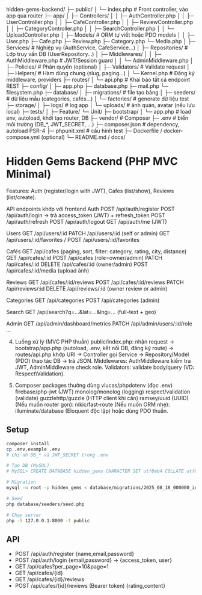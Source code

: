 hidden-gems-backend/
├─ public/
│  └─ index.php                # Front controller, vào app qua router
├─ app/
│  ├─ Controllers/
│  │  ├─ AuthController.php
│  │  ├─ UserController.php
│  │  ├─ CafeController.php
│  │  ├─ ReviewController.php
│  │  ├─ CategoryController.php
│  │  ├─ SearchController.php
│  │  └─ UploadController.php
│  ├─ Models/                  # ORM tự viết hoặc PDO models
│  │  ├─ User.php ├─ Cafe.php ├─ Review.php ├─ Category.php └─ Media.php
│  ├─ Services/                # Nghiệp vụ (AuthService, CafeService…)
│  ├─ Repositories/            # Lớp truy vấn DB (UserRepository…)
│  ├─ Middlewares/
│  │  ├─ AuthMiddleware.php    # JWT/Session guard
│  │  └─ AdminMiddleware.php
│  ├─ Policies/                # Phân quyền (optional)
│  ├─ Validators/              # Validate request
│  ├─ Helpers/                 # Hàm dùng chung (slug, paging…)
│  └─ Kernel.php               # Đăng ký middleware, providers
├─ routes/
│  └─ api.php                  # Khai báo tất cả endpoint REST
├─ config/
│  ├─ app.php ├─ database.php ├─ mail.php └─ filesystem.php
├─ database/
│  ├─ migrations/              # file tạo bảng
│  ├─ seeders/                 # dữ liệu mẫu (categories, cafés…)
│  └─ factories/               # generate dữ liệu test
├─ storage/
│  ├─ logs/                    # log app
│  └─ uploads/                 # ảnh quán, avatar (nếu lưu local)
├─ tests/
│  ├─ Feature/ └─ Unit/
├─ bootstrap/
│  └─ app.php                  # load env, autoload, khởi tạo router, DB
├─ vendor/                     # Composer
├─ .env                        # biến môi trường (DB_*, JWT_SECRET, …)
├─ composer.json               # dependency, autoload PSR-4
├─ phpunit.xml                 # cấu hình test
├─ Dockerfile / docker-compose.yml (optional)
└─ README.md / docs/

# Hidden Gems Backend (PHP MVC Minimal)

Features: Auth (register/login with JWT), Cafes (list/show), Reviews (list/create).


API endpoints khớp với frontend
Auth
POST /api/auth/register
POST /api/auth/login → trả access_token (JWT) + refresh_token
POST /api/auth/refresh
POST /api/auth/logout
GET /api/auth/me (JWT)

Users
GET /api/users/:id
PATCH /api/users/:id (self or admin)
GET /api/users/:id/favorites / POST /api/users/:id/favorites

Cafés
GET /api/cafes (paging, sort, filter: category, rating, city, distance)
GET /api/cafes/:id
POST /api/cafes (role=owner/admin)
PATCH /api/cafes/:id
DELETE /api/cafes/:id (owner/admin)
POST /api/cafes/:id/media (upload ảnh)

Reviews
GET /api/cafes/:id/reviews
POST /api/cafes/:id/reviews
PATCH /api/reviews/:id
DELETE /api/reviews/:id (owner review or admin)

Categories
GET /api/categories
POST /api/categories (admin)

Search
GET /api/search?q=…&lat=…&lng=… (full-text + geo)

Admin
GET /api/admin/dashboard/metrics
PATCH /api/admin/users/:id/role …

4) Luồng xử lý (MVC PHP thuần)
public/index.php: nhận request → bootstrap/app.php (autoload, .env, kết nối DB, đăng ký route) → routes/api.php khớp URI → Controller gọi Service → Repository/Model (PDO) thao tác DB → trả JSON.
Middlewares: AuthMiddleware kiểm tra JWT, AdminMiddleware check role.
Validators: validate body/query (VD: Respect\Validation).

5) Composer packages thường dùng
vlucas/phpdotenv (đọc .env)
firebase/php-jwt (JWT)
monolog/monolog (logging)
respect/validation (validate)
guzzlehttp/guzzle (HTTP client khi cần)
ramsey/uuid (UUID)
(Nếu muốn router gọn): nikic/fast-route
(Nếu muốn ORM nhẹ): illuminate/database (Eloquent độc lập) hoặc dùng PDO thuần.




## Setup
```bash
composer install
cp .env.example .env
# chỉnh DB_* và JWT_SECRET trong .env

# Tạo DB (MySQL)
# MySQL> CREATE DATABASE hidden_gems CHARACTER SET utf8mb4 COLLATE utf8mb4_unicode_ci;

# Migration
mysql -u root -p hidden_gems < database/migrations/2025_08_18_000000_init.sql

# Seed
php database/seeders/seed.php

# Chạy server
php -S 127.0.0.1:8000 -t public
```

## API
- POST /api/auth/register  {name,email,password}
- POST /api/auth/login     {email,password} -> {access_token, user}
- GET  /api/cafes?per_page=10&page=1
- GET  /api/cafes/{id}
- GET  /api/cafes/{id}/reviews
- POST /api/cafes/{id}/reviews (Bearer token) {rating,content}
